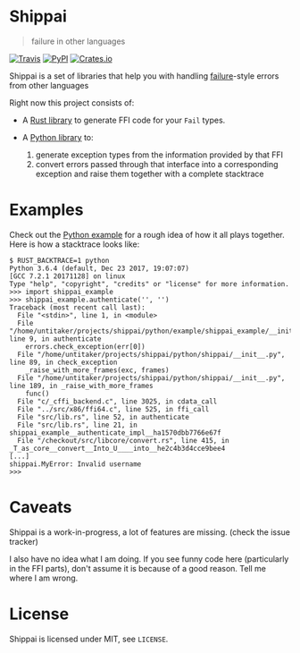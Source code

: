 # Shippai

> failure in other languages

[![Travis](https://img.shields.io/travis/untitaker/shippai.svg)](https://travis-ci.org/untitaker/shippai)
[![PyPI](https://img.shields.io/pypi/v/shippai.svg)](https://pypi.python.org/pypi/shippai/)
[![Crates.io](https://img.shields.io/crates/v/shippai.svg)](https://crates.io/crates/shippai)

Shippai is a set of libraries that help you with handling
[failure](https://github.com/withoutboats/failure)-style errors from other
languages

Right now this project consists of:

- A [Rust library](https://github.com/untitaker/shippai/tree/master/rust) to
  generate FFI code for your `Fail` types.
- A [Python library](https://github.com/untitaker/shippai/tree/master/python)
  to:

  1. generate exception types from the information provided by that FFI
  2. convert errors passed through that interface into a corresponding
     exception and raise them together with a complete stacktrace

# Examples

Check out the [Python
example](https://github.com/untitaker/shippai/tree/master/python/example) for a
rough idea of how it all plays together. Here is how a stacktrace looks like:

```
$ RUST_BACKTRACE=1 python
Python 3.6.4 (default, Dec 23 2017, 19:07:07)
[GCC 7.2.1 20171128] on linux
Type "help", "copyright", "credits" or "license" for more information.
>>> import shippai_example
>>> shippai_example.authenticate('', '')
Traceback (most recent call last):
  File "<stdin>", line 1, in <module>
  File "/home/untitaker/projects/shippai/python/example/shippai_example/__init__.py", line 9, in authenticate
    errors.check_exception(err[0])
  File "/home/untitaker/projects/shippai/python/shippai/__init__.py", line 89, in check_exception
    _raise_with_more_frames(exc, frames)
  File "/home/untitaker/projects/shippai/python/shippai/__init__.py", line 189, in _raise_with_more_frames
    func()
  File "c/_cffi_backend.c", line 3025, in cdata_call
  File "../src/x86/ffi64.c", line 525, in ffi_call
  File "src/lib.rs", line 52, in authenticate
  File "src/lib.rs", line 21, in shippai_example__authenticate_impl__ha1570dbb7766e67f
  File "/checkout/src/libcore/convert.rs", line 415, in _T_as_core__convert__Into_U____into__he2c4b3d4cce9bee4
[...]
shippai.MyError: Invalid username
>>> 
```

# Caveats

Shippai is a work-in-progress, a lot of features are missing. (check the issue
tracker)

I also have no idea what I am doing. If you see funny code here (particularly
in the FFI parts), don't assume it is because of a good reason. Tell me where I
am wrong.

# License

Shippai is licensed under MIT, see `LICENSE`.
